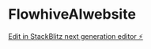 # FlowhiveAIwebsite

[Edit in StackBlitz next generation editor ⚡️](https://stackblitz.com/~/github.com/AbhishekRaawat/FlowhiveAIwebsite)